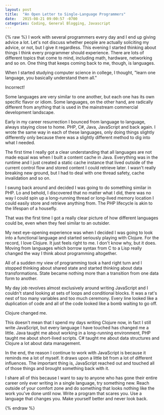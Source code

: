 ```yaml
---
layout: post
title:  "An Open Letter to Single-Language Programmers"
date:   2015-08-21 09:00:57 -0700
categories: Coding, General Blogging, Javascript
---
```

{% raw %}
I work with several programmers every day and I end up giving advice a lot.  Let's not discuss whether people are actually soliciting my advice, or not, but I give it regardless. This evening I started thinking about things I think every programmer should experience. There are lots of different topics that come to mind, including math, hardware, networking and so on.  One thing that keeps coming back to me, though, is languages.

When I started studying computer science in college, I thought, "learn one language, you basically understand them all."

Incorrect!

Some languages are very similar to one another, but each one has its own specific flavor or idiom. Some languages, on the other hand, are radically different from anything that is used in the mainstream commercial development landscape.

Early in my career resurrection I bounced from language to language, always staying close to home. PHP, C#, Java, JavaScript and back again. I wrote the same way in each of these languages, only doing things slightly differently only because there was a slightly different method to dig into what I needed.

The first time I really got a clear understanding that all languages are not made equal was when I built a content cache in Java.  Everything was in the runtime and I just created a static cache instance that lived outside of the current control flow and stored content I could retrieve later. I wasn't really breaking new ground, but I had to deal with one thread safety, cache invalidation and so on.

I swung back around and decided I was going to do something similar in PHP. Lo and behold, I discovered that no matter what I did, there was no way I could spin up a long-running thread or long-lived memory location I could easily store and retrieve anything from. The PHP lifecycle is akin to the lifespan of a housefly.

That was the first time I got a really clear picture of how different languages could be, even when they feel similar to an outsider.

My next eye-opening experience was when I decided I was going to look into a functional language and started seriously playing with Clojure.  For the record, I love Clojure. It just feels right to me.  I don't know why, but it does. Moving from languages which borrow syntax from C to a Lisp really changed the way I think about programming altogether.

All of a sudden my view of programming took a hard right turn and I stopped thinking about shared state and started thinking about data transformations. State became nothing more than a transition from one data form to another.

My day job revolves almost exclusively around writing JavaScript and I couldn't stand looking at sets of loops and conditional blocks.  It was a rat's nest of too many variables and too much ceremony. Every line looked like a duplication of code and all of the code looked like a bomb waiting to go off.

Clojure changed me.

This doesn't mean that I spend my days writing Clojure now, in fact I still write JavaScript, but every language I have touched has changed me a little. Java taught me about working in a long-running environment, PHP taught me about short-lived scripts. C# taught me about data structures and Clojure a lot about data management.

In the end, the reason I continue to work with JavaScript is because it reminds me a lot of myself.  It draws upon a little bit from a lot of different influences. The important thing is, JavaScript reached out and touched all of those things and brought something back with it.

I share all of this because I want to say to anyone who has gone their entire career only ever writing in a single language, try something new. Reach outside of your comfort zone and do something that looks nothing like the work you've done until now. Write a program that scares you. Use a language that changes you. Make yourself better and never look back.


{% endraw %}
    